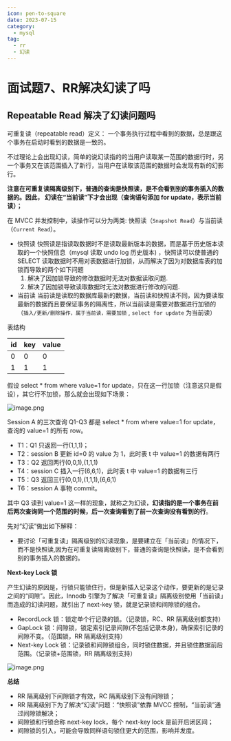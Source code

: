 ```yaml
---
icon: pen-to-square
date: 2023-07-15
category:
  - mysql
tag:
  - rr
  - 幻读
---
```


# 面试题7、RR解决幻读了吗

## Repeatable Read 解决了幻读问题吗

可重复读（repeatable read）定义： 一个事务执行过程中看到的数据，总是跟这个事务在启动时看到的数据是一致的。

不过理论上会出现幻读，简单的说幻读指的的当用户读取某一范围的数据行时，另一个事务又在该范围插入了新行，当用户在读取该范围的数据时会发现有新的幻影行。

**注意在可重复读隔离级别下，普通的查询是快照读，是不会看到别的事务插入的数据的。因此， 幻读在“当前读”下才会出现（查询语句添加 for update，表示当前读）；**

在 MVCC 并发控制中，读操作可以分为两类: 快照读（`Snapshot Read`）与当前读 （`Current Read`）。

- 快照读
  快照读是指读取数据时不是读取最新版本的数据，而是基于历史版本读取的一个快照信息（mysql 读取 undo log 历史版本) ，快照读可以使普通的 SELECT 读取数据时不用对表数据进行加锁，从而解决了因为对数据库表的加锁而导致的两个如下问题
  1. 解决了因加锁导致的修改数据时无法对数据读取问题.
  2. 解决了因加锁导致读取数据时无法对数据进行修改的问题.
- 当前读
  当前读是读取的数据库最新的数据，当前读和快照读不同，因为要读取最新的数据而且要保证事务的隔离性，所以当前读是需要对数据进行加锁的（`插入/更新/删除操作，属于当前读，需要加锁` , `select for update` 为当前读）

表结构

| id  | key | value |
| --- | --- | ----- |
| 0   | 0   | 0     |
| 1   | 1   | 1     |

假设 select \* from where value=1 for update，只在这一行加锁（注意这只是假设），其它行不加锁，那么就会出现如下场景：

![image.png](https://fynotefile.oss-cn-zhangjiakou.aliyuncs.com/fynote/fyfile/16657/1672984425088/8b7a527b9b804c649088d8f19f0d298a.png)

Session A 的三次查询 Q1-Q3 都是 select \* from where value=1 for update，查询的 value=1 的所有 row。

- T1：Q1 只返回一行(1,1,1)；
- T2：session B 更新 id=0 的 value 为 1，此时表 t 中 value=1 的数据有两行
- T3：Q2 返回两行(0,0,1),(1,1,1)
- T4：session C 插入一行(6,6,1)，此时表 t 中 value=1 的数据有三行
- T5：Q3 返回三行(0,0,1),(1,1,1),(6,6,1)
- T6：session A 事物 commit。

其中 Q3 读到 value=1 这一样的现象，就称之为幻读，**幻读指的是一个事务在前后两次查询同一个范围的时候，后一次查询看到了前一次查询没有看到的行**。

先对“幻读”做出如下解释：

- 要讨论「可重复读」隔离级别的幻读现象，是要建立在「当前读」的情况下，而不是快照读,因为在可重复读隔离级别下，普通的查询是快照读，是不会看到别的事务插入的数据的。

**Next-key Lock 锁**

产生幻读的原因是，行锁只能锁住行，但是新插入记录这个动作，要更新的是记录之间的“间隙”。因此，Innodb 引擎为了解决「可重复读」隔离级别使用「当前读」而造成的幻读问题，就引出了 next-key 锁，就是记录锁和间隙锁的组合。

- RecordLock 锁：锁定单个行记录的锁。（记录锁，RC、RR 隔离级别都支持）
- GapLock 锁：间隙锁，锁定索引记录间隙(不包括记录本身)，确保索引记录的间隙不变。（范围锁，RR 隔离级别支持）
- Next-key Lock 锁：记录锁和间隙锁组合，同时锁住数据，并且锁住数据前后范围。（记录锁+范围锁，RR 隔离级别支持）

![image.png](https://fynotefile.oss-cn-zhangjiakou.aliyuncs.com/fynote/fyfile/16657/1672984425088/45e0e29471574cf4b2d271caa8344369.png)

**总结**

- RR 隔离级别下间隙锁才有效，RC 隔离级别下没有间隙锁；
- RR 隔离级别下为了解决“幻读”问题：“快照读”依靠 MVCC 控制，“当前读”通过间隙锁解决；
- 间隙锁和行锁合称 next-key lock，每个 next-key lock 是前开后闭区间；
- 间隙锁的引入，可能会导致同样语句锁住更大的范围，影响并发度。
